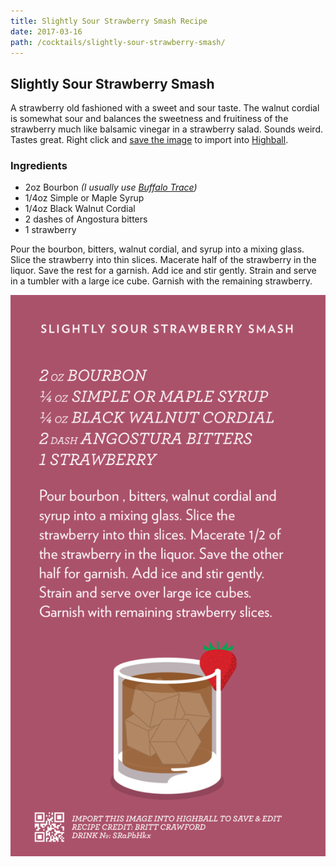 ```yaml
---
title: Slightly Sour Strawberry Smash Recipe
date: 2017-03-16
path: /cocktails/slightly-sour-strawberry-smash/
---
```


## Slightly Sour Strawberry Smash

A strawberry old fashioned with a sweet and sour taste. The walnut cordial is somewhat sour and balances the sweetness and fruitiness of the strawberry much like balsamic vinegar in a strawberry salad. Sounds weird. Tastes great. Right click and [save the image](#highball-import) to import into [Highball](http://www.studioneat.com/products/highball).

### Ingredients

* 2oz Bourbon _(I usually use [Buffalo Trace](http://www.buffalotrace.com/))_
* 1/4oz Simple or Maple Syrup
* 1/4oz Black Walnut Cordial
* 2 dashes of Angostura bitters
* 1 strawberry

Pour the bourbon, bitters, walnut cordial, and syrup into a mixing glass. Slice the strawberry into thin slices. Macerate half of the strawberry in the liquor. Save the rest for a garnish. Add ice and stir gently. Strain and serve in a tumbler with a large ice cube. Garnish with the remaining strawberry.

![Recipe for the Slightly Sour Strawberry Smash](/img/cocktails/slighty-sour-strawberry.png)
